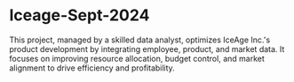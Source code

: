 # Iceage-Sept-2024
This project, managed by a skilled data analyst, optimizes IceAge Inc.'s product development by integrating employee, product, and market data. It focuses on improving resource allocation, budget control, and market alignment to drive efficiency and profitability.
